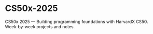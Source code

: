 # CS50x-2025
CS50x 2025 — Building programming foundations with HarvardX CS50. Week-by-week projects and notes.
